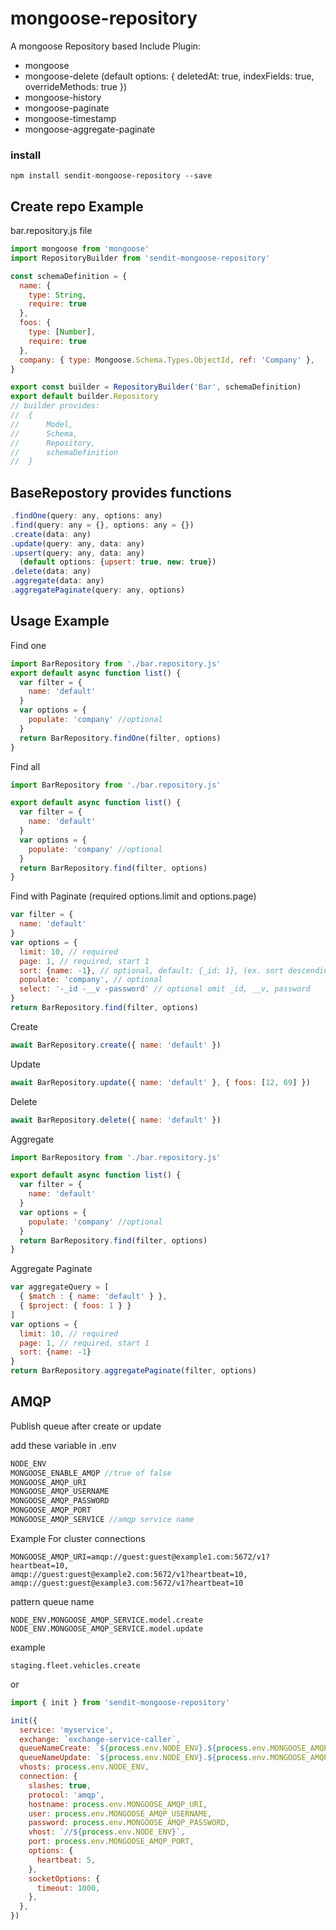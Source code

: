 # mongoose-repository
A mongoose Repository based
Include Plugin:
- mongoose
- mongoose-delete (default options: { deletedAt: true, indexFields: true, overrideMethods: true })
- mongoose-history
- mongoose-paginate
- mongoose-timestamp
- mongoose-aggregate-paginate

### install
```
npm install sendit-mongoose-repository --save
```

## Create repo Example
bar.repository.js file
```javascript
import mongoose from 'mongoose'
import RepositoryBuilder from 'sendit-mongoose-repository'

const schemaDefinition = {
  name: {
    type: String,
    require: true
  },
  foos: {
    type: [Number],
    require: true
  },
  company: { type: Mongoose.Schema.Types.ObjectId, ref: 'Company' },
}

export const builder = RepositoryBuilder('Bar', schemaDefinition)
export default builder.Repository
// builder provides:
//  {
//      Model,
//      Schema,
//      Repository,
//      schemaDefinition
//  }
```

## BaseRepostory provides functions
```javascript
.findOne(query: any, options: any)
.find(query: any = {}, options: any = {})
.create(data: any)
.update(query: any, data: any)
.upsert(query: any, data: any)
  (default options: {upsert: true, new: true})
.delete(data: any)
.aggregate(data: any)
.aggregatePaginate(query: any, options)

```


## Usage Example
Find one
```javascript
import BarRepository from './bar.repository.js'
export default async function list() {
  var filter = {
    name: 'default'
  }
  var options = {
    populate: 'company' //optional
  }
  return BarRepository.findOne(filter, options)
}
```

Find all
```javascript
import BarRepository from './bar.repository.js'

export default async function list() {
  var filter = {
    name: 'default'
  }
  var options = {
    populate: 'company' //optional
  }
  return BarRepository.find(filter, options)
}
```
Find with Paginate (required options.limit and options.page)

```javascript
var filter = {
  name: 'default'
}
var options = {
  limit: 10, // required
  page: 1, // required, start 1
  sort: {name: -1}, // optional, default: {_id: 1}, (ex. sort descending name)
  populate: 'company', // optional
  select: '-_id -__v -password' // optional omit _id, __v, password  
}
return BarRepository.find(filter, options)
```

Create
```javascript
await BarRepository.create({ name: 'default' })
```

Update
```javascript
await BarRepository.update({ name: 'default' }, { foos: [12, 69] })
```

Delete
```javascript
await BarRepository.delete({ name: 'default' })
```

Aggregate
```javascript
import BarRepository from './bar.repository.js'

export default async function list() {
  var filter = {
    name: 'default'
  }
  var options = {
    populate: 'company' //optional
  }
  return BarRepository.find(filter, options)
}
```

Aggregate Paginate

```javascript
var aggregateQuery = [
  { $match : { name: 'default' } },
  { $project: { foos: 1 } }
]
var options = {
  limit: 10, // required
  page: 1, // required, start 1
  sort: {name: -1}
}
return BarRepository.aggregatePaginate(filter, options)
```

## AMQP

Publish queue after create or update <br/>

add these variable in .env
```javascript
NODE_ENV
MONGOOSE_ENABLE_AMQP //true of false
MONGOOSE_AMQP_URI
MONGOOSE_AMQP_USERNAME
MONGOOSE_AMQP_PASSWORD
MONGOOSE_AMQP_PORT
MONGOOSE_AMQP_SERVICE //amqp service name
```

Example For cluster connections
```
MONGOOSE_AMQP_URI=amqp://guest:guest@example1.com:5672/v1?heartbeat=10,
amqp://guest:guest@example2.com:5672/v1?heartbeat=10,
amqp://guest:guest@example3.com:5672/v1?heartbeat=10
```

pattern queue name
```
NODE_ENV.MONGOOSE_AMQP_SERVICE.model.create
NODE_ENV.MONGOOSE_AMQP_SERVICE.model.update
```

example
```
staging.fleet.vehicles.create
```

or

```javascript
import { init } from 'sendit-mongoose-repository'

init({
  service: 'myservice',
  exchange: `exchange-service-caller`,
  queueNameCreate: `${process.env.NODE_ENV}.${process.env.MONGOOSE_AMQP_SERVICE}.model.create`,
  queueNameUpdate: `${process.env.NODE_ENV}.${process.env.MONGOOSE_AMQP_SERVICE}.model.update`,
  vhosts: process.env.NODE_ENV,
  connection: {
    slashes: true,
    protocol: 'amqp',
    hostname: process.env.MONGOOSE_AMQP_URI,
    user: process.env.MONGOOSE_AMQP_USERNAME,
    password: process.env.MONGOOSE_AMQP_PASSWORD,
    vhost: `//${process.env.NODE_ENV}`,
    port: process.env.MONGOOSE_AMQP_PORT,
    options: {
      heartbeat: 5,
    },
    socketOptions: {
      timeout: 1000,
    },
  },
})
```